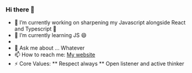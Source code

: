 ### Hi there 👋








- 🔭 I’m currently working on sharpening my Javascript alongside React and Typescript 💬 
- 🌱 I’m currently learning JS 😄
-
- 💬 Ask me about ... Whatever 
- 📫 How to reach me: [My website](https://www.sjsdevelopments.com)
- ⚡ Core Values: 
** Respect always
** Open listener and active thinker
